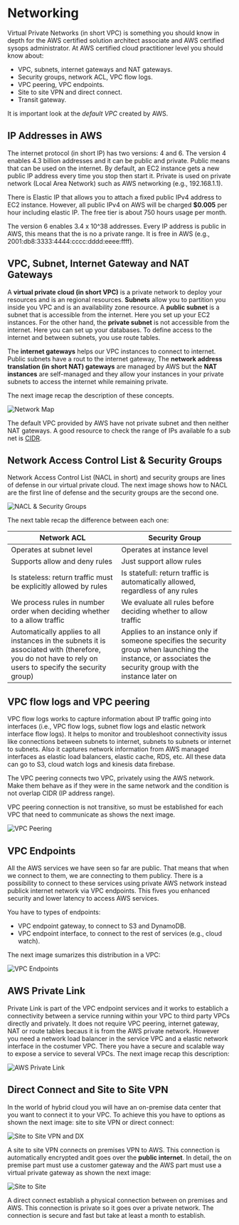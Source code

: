 Networking
==========

Virtual Private Networks (in short VPC) is something you should know in depth for the AWS certified solution architect associate and AWS certified sysops administrator. At AWS certified cloud practitioner level you should know about:

- VPC, subnets, internet gateways and NAT gateways.
- Security groups, network ACL, VPC flow logs.
- VPC peering, VPC endpoints.
- Site to site VPN and direct connect.
- Transit gateway.

It is important look at the _default VPC_ created by AWS.

IP Addresses in AWS
-------------------

The internet protocol (in short IP) has two versions: 4 and 6. The version 4 enables 4.3 billion addresses and it can be public and private. Public means that can be used on the internet. By default, an EC2 instance gets a new public IP address every time you stop then start it. Private is used on private network (Local Area Network) such as AWS networking (e.g., 192.168.1.1).

There is Elastic IP that allows you to attach a fixed public IPv4 address to EC2 instance. However, all public IPv4 on AWS will be charged **$0.005** per hour including elastic IP. The free tier is about 750 hours usage per month.

The version 6 enables 3.4 x 10^38 addresses. Every IP address is public in AWS, this means that the is no a private range. It is free in AWS (e.g., 2001:db8:3333:4444:cccc:dddd:eeee:ffff).

VPC, Subnet, Internet Gateway and NAT Gateways
----------------------------------------------

A **virtual private cloud (in short VPC)** is a private network to deploy your resources and is an regional resources. **Subnets** allow you to partition you inside you VPC and is an availability zone resource. A **public subnet** is a subnet that is accessible from the internet. Here you set up your EC2 instances. For the other hand, the **private subnet**  is not accessible from the internet. Here you can set up your databases. To define access to the internet and between subnets, you use route tables.

The **internet gateways** helps our VPC instances to connect to internet. Public subnets have a rout to the internet gateway, The **network address translation (in short NAT) gateways** are managed by AWS but the **NAT instances** are self-managed and they allow your instances in your private subnets to access the internet while remaining private.

The next image recap the description of these concepts.

![Network Map](../assets/images/12A-www-igw-nat.png)

The default VPC provided by AWS have not private subnet and then neither NAT gateways. A good resource to check the range of IPs available fo a sub net is [CIDR](https://cidr.xyz).

Network Access Control List & Security Groups
---------------------------------------------

Network Access Control List (NACL in short) and security groups are lines of defense in our virtual private cloud. The next image shows how to NACL are the first line of defense and the security groups are the second one.

![NACL & Security Groups](../assets/images/12B-nacl-and-security-groups.png)

The next table recap the difference between each one:

| Network ACL                                                                                                                                             | Security Group                                                                                                                                               |
|---------------------------------------------------------------------------------------------------------------------------------------------------------|--------------------------------------------------------------------------------------------------------------------------------------------------------------|
| Operates at subnet level                                                                                                                                | Operates at instance level                                                                                                                                   |
| Supports allow and deny rules                                                                                                                           | Just support allow rules                                                                                                                                     |
| Is stateless: return traffic must be explicitly allowed by rules                                                                                        | Is statefull: return traffic is automatically allowed, regardless of any rules                                                                               |
| We process rules in number order when deciding whether to a allow traffic                                                                               | We evaluate all rules before deciding whether to allow traffic                                                                                               |
| Automatically applies to all instances in the subnets it is associated with (therefore, you do not have to rely on users to specify the security group) | Applies to an instance only if someone specifies the security group when launching the instance, or associates the security group with the instance later on |

VPC flow logs and VPC peering
------------------------------

VPC flow logs works to capture information about IP traffic going into interfaces (i.e., VPC flow logs, subnet flow logs and elastic network interface flow logs). It helps to monitor and troubleshoot connectivity issus like connections between subnets to internet, subnets to subnets or internet to subnets. Also it captures network information from AWS managed interfaces as elastic load balancers, elastic cache, RDS, etc. All these data can go to S3, cloud watch logs and kinesis data firebase.

The VPC peering connects two VPC, privately using the AWS network. Make them behave as if they were in the same network and the condition is not overlap CIDR (IP address range).

VPC peering connection is not transitive, so must be established for each VPC that need to communicate as shows the next image.

![VPC Peering](../assets/images/12C-vpc-peering.png)

VPC Endpoints
-------------

All the AWS services we have seen so far are public. That means that when we connect to them, we are connecting to them publicy. There is a possibility to connect to these services using private AWS network instead publick internet network via VPC endpoints. This fives you enhanced security and lower latency to access AWS services.

You have to types of endpoints:

- VPC endpoint gateway, to connect to S3 and DynamoDB.
- VPC endpoint interface, to connect to the rest of services (e.g., cloud watch).

The next image sumarizes this distribution in a VPC:

![VPC Endpoints](../assets/images/12D-vpc-endpoints)

AWS Private Link
----------------

Private Link is part of the VPC endpoint services and it works to establich a connectivity between a service running within your VPC to third party VPCs directly and privately. It does not require VPC peering, internet gateway, NAT or route tables becaus it is from the AWS private network. However you need a network load balancer in the service VPC and a elastic network interface in the costumer VPC. There you have a secure and scalable way to expose a service to several VPCs. The next image recap this description:

![AWS Private Link](../assets/images/12E-private-link)

Direct Connect and Site to Site VPN
------------------------------------

In the world of hybrid cloud you will have an on-premise data center that you want to connect it to your VPC. To achieve this you have to options as shown the next image: site to site VPN or direct connect:

![Site to Site VPN and DX](../assets/images/12F-site-to-site-and-dx.png)

A site to site VPN connects on premises VPN to AWS. This connection is automatically encrypted andit goes over the **public internet**. In detail, the on premise part must use a customer gateway and the AWS part must use a virtual private gateway as shown the next image:

![Site to Site](../assets/images/12G-site-to-site-details.png)

A direct connect establish a physical connection between on premises and AWS. This connection is private so it goes over a private network. The connection is secure and fast but take at least a month to establish.
